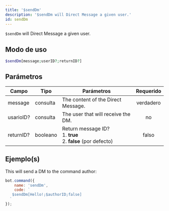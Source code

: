 ```yaml
---
title: '$sendDm'
description: '$sendDm will Direct Message a given user.'
id: sendDm
---
```


`$sendDm` will Direct Message a given user.

## Modo de uso

```php
$sendDm[message;userID?;returnID?]
```

## Parámetros

| Campo     | Tipo     | Parámetros                                                                           | Requerido |
| --------- | -------- | ------------------------------------------------------------------------------------ |:---------:|
| message   | consulta | The content of the Direct Message.                                                   | verdadero |
| usarioID? | consulta | The user that will receive the DM.                                                   |    no     |
| returnID? | booleano | Return message ID?  <br /> 1. **true** <br /> 2. **false** (por defecto) |   falso   |

## Ejemplo(s)

This will send a DM to the command author:

```javascript
bot.command({
    name: 'sendDm',
    code: `
   $sendDm[Hello!;$authorID;false]  
  `
});
```